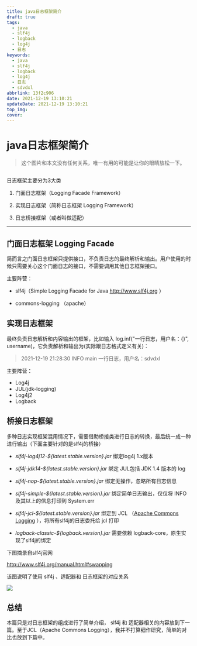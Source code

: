 ```yaml
---
title: java日志框架简介
draft: true
tags:
  - java
  - slf4j
  - logback
  - log4j
  - 日志
keywords:
  - java
  - slf4j
  - logback
  - log4j
  - 日志
  - sdvdxl
abbrlink: 13f2c906
date: 2021-12-19 13:10:21
updateDate: 2021-12-19 13:10:21
top_img:
cover:
---
```


# java日志框架简介

> 这个图片和本文没有任何关系，唯一有用的可能是让你的眼睛放松一下。

<img title="" src="https://public-links.todu.top/1639903881.png?imageMogr2/thumbnail/!100p" alt="" data-align="inline">

日志框架主要分为3大类

1. 门面日志框架（Logging Facade Framework）

2. 实现日志框架（简称日志框架 Logging Framework）

3. 日志桥接框架（或者叫做适配）

---

## 门面日志框架 Logging Facade

简而言之门面日志框架只提供接口，不负责日志的最终解析和输出。用户使用的时候只需要关心这个门面日志的接口，不需要调用其他日志框架接口。

主要阵营：

- slf4j（Simple Logging Facade for Java http://www.slf4j.org ）

- commons-logging （apache）

## 实现日志框架

最终负责日志解析和内容输出的框架，比如输入 log.inf("一行日志，用户名：{}", username)，它负责解析和输出为(实际跟日志格式定义有关)：

> 2021-12-19 21:28:30 INFO main 一行日志，用户名：sdvdxl 

主要阵营：

- Log4j
- JUL(jdk-logging)
- Log4j2
- Logback

## 桥接日志框架

多种日志实现框架混用情况下，需要借助桥接类进行日志的转换，最后统一成一种进行输出（下面主要针对的是slf4j的桥接）

- *slf4j-log4j12-${latest.stable.version}.jar* 绑定log4j 1.x版本

- *slf4j-jdk14-${latest.stable.version}.jar* 绑定 JUL包括 JDK 1.4 版本的 log

- *slf4j-nop-${latest.stable.version}.jar* 绑定无操作，忽略所有日志信息

- *slf4j-simple-${latest.stable.version}.jar* 绑定简单日志输出，仅仅将 INFO 及其以上的信息打印到 System.err

- *slf4j-jcl-${latest.stable.version}.jar* 绑定到 JCL （[Apache Commons Logging](http://commons.apache.org/logging/) ），将所有slf4j的日志委托给 jcl 打印

- *logback-classic-\${logback.version}.jar*  需要依赖 logback-core，原生实现了slf4j的绑定

下图摘录自slf4j官网

http://www.slf4j.org/manual.html#swapping

该图说明了使用 slf4j 、适配器和 日志框架的对应关系

![](https://public-links.todu.top/1639915616.png?imageMogr2/thumbnail/!100p)



## 总结

本篇只是对日志框架的组成进行了简单介绍， slf4j 和 适配器相关的内容放到下一篇。至于JCL（Apache Commons Logging），我并不打算细作研究，简单的对比也放到下篇中。

